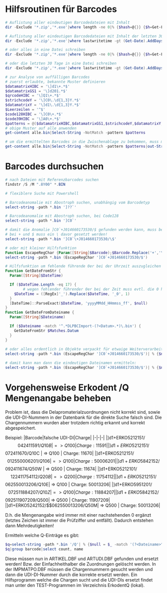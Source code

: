 # Hilfsroutinen für Barcodes

```Powershell
# Auflistung aller eindeutigen Barcodedateien mit Inhalt
dir -Exclude '*.zip','*.exe'|where length -ne 0|% {$hash=@{}} {$h=Get-Filehash $_;If (-Not ($hash.ContainsKey($h.Hash))) {$hash.Add($h.Hash, $_)}} {$hash.Values|sort lastwriteTime}

# Auflistung aller eindeutigen Barcodedateien mit Inhalt der letzten 30 Tage
dir -Exclude '*.zip','*.exe'|where lastwritetime -gt (Get-Date).AddDays(-30) |where length -ne 0|% {$hash=@{}} {$h=Get-Filehash $_;If (-Not ($hash.ContainsKey($h.Hash))) {$hash.Add($h.Hash, $_)}} {$hash.Values|sort lastwritetime}

# oder alles in eine Datei schreiben
dir -Exclude '*.zip','*.exe'|where length -ne 0|% {$hash=@{}} {$h=Get-Filehash $_;If (-Not ($hash.ContainsKey($h.Hash))) {$hash.Add($h.Hash, $_)}} {$hash.Values|sort lastwriteTime}|get-content|set-content Alle.bin

# oder die letzten 30 Tage in eine Datei schreiben
dir -Exclude '*.zip','*.exe'|where lastwritetime -gt (Get-Date).AddDays(-30)|where length -ne 0|% {$hash=@{}} {$h=Get-Filehash $_;If (-Not ($hash.ContainsKey($h.Hash))) {$hash.Add($h.Hash, $_)}} {$hash.Values|sort lastwriteTime}|get-content|set-content Alle.bin

# zur Analyse von auffälligen Barcodes
# zuerst erlaubte, bekannte Muster definieren
$datamatrixHIBC = '\]d1\+.*$'
$datamatrixGS1 = '\]d201.*$'
$qrcodeHIBC = '\]Q1\+.*$'
$strichcodeY = '\]C0\.\d{1,3}Y.*$'
$datamatrixY = '\]d1\.\d{1,3}Y.*$'
$Leerzeilen = '^$'
$code128HIBC = '\]C0\+.*$'
$code39HIBC = '\]A0\+.*$'
$patterns = @($datamatrixHIBC,$datamatrixGS1,$strichcodeY,$datamatrixY,$code128HIBC,$code39HIBC,$Leerzeilen,$qrcodeHIBC)
# obige Muster auf alle anwenden 
get-content alle.bin|Select-String -NotMatch -pattern $patterns

# um die ermittelten Barcodes in die Zwischenablage zu bekommen, muss man vorher explizit in einen String wandeln:
get-content alle.bin|Select-String -NotMatch -pattern $patterns|out-String|Set-Clipboard


```

# Barcodes durchsuchen 

```Powershell
# nach Dateien mit Referenzbarcodes suchen
findstr /S /M ".8Y00" *.BIN

# flexiblere Suche mit Powershell

# Barcodeanomalie mit Abostroph suchen, unabhängig vom Barcodetyp
select-string -path *.bin ']??`'

# Barcodeanomalie mit Abostroph suchen, bei Code128
select-string -path *.bin ']C0`'

# damit die Anomalie ]C0`+J014660173530/$ gefunden werden kann, muss beim Pattern Parameter escaped werden!
# bei + und $ muss ein \ davor gesetzt werden!
select-string -path *.bin ']C0`\+J014660173530/\$'

# oder mit kleiner Hilfsfunktion
Function EscapeRegChar {Param([String]$Barcode);$Barcode.Replace('+','\+').Replace('$','\$')}
select-string -path *.bin (EscapeRegChar ']C0`+J014660173530/$')

# Hilfsfunktion um fehlende führende 0er bei der Uhrzeit auszugleichen
Function GetDateFromStr {
  Param([String]$DateTime)

  If ($DateTime.Length -eq 17) {
        # wegen fehlender führender 0er bei der Zeit muss evtl. die 0 hinzugefügt werden
	$DateTime = ([RegEx]'_').Replace($DateTime, '_0', 1)
  }
  [DateTime]::ParseExact($DateTime, 'yyyyMMdd_HHmmss_ff', $null) 
}
Function GetDateFromDateiname {
  Param([String]$Dateiname)

  If ($Dateiname -match '^.*DLPBCImport-(?<Datum>.*)\.bin') {
    GetDateFromStr $Matches.Datum
  }
}
 
# oder alles ordentlich in Objekte verpackt für etwaige Weiterverarbeitung
select-string -path *.bin (EscapeRegChar ']C0`+J014660173530/$')| % {$null = $_ -match '(?<Dateiname>^.*\.bin):(?<Zeile>\d*):(?<Barcode>.*)'; [PSCustomObject]@{Zeile=$Matches.Zeile;Barcode=$Matches.Barcode;Dateiname=$Matches.Dateiname;Einlesedatum=(GetDateFromDateiname $Matches.Dateiname)}}

# damit kann man dann die eindeutigen Dateinamen ermitteln:
select-string -path *.bin (EscapeRegChar ']C0`+J014660173530/$')| % {$null = $_ -match '(?<Dateiname>^.*\.bin):(?<Zeile>\d*):(?<Barcode>.*)'; [PSCustomObject]@{Zeile=$Matches.Zeile;Barcode=$Matches.Barcode;Dateiname=$Matches.Dateiname}}|% {dir $_.Dateiname} |% {$hash=@{}} {$h=Get-Filehash $_;If (-Not ($hash.ContainsKey($h.Hash))) {$hash.Add($h.Hash, $_)}} {$hash.Values|sort lastwriteTime}
```

# Vorgehensweise Erkodent /Q Mengenangabe beheben

Problem ist, dass die Delapromaterialzuordnungen nicht korrekt sind, sowie die UDI-DI-Nummern in der Datenbank für die direkte Suche falsch sind. Die Chargennummern wurden aber trotzdem richtig erkannt und korrekt abgespeichert.

Beispiel:
|Barcode|falsche UDI-DI|Charge|
|-|-|-|
|]d1+ERKO5212151/$$042411591/Q10B   | => Q100 | Charge: 11591|
|]d1+ERKO5212151/$$072411670/Q10C   | => Q100 | Charge: 11670|
|]d1+ERKO5212151/$$012550006201/Q106| => Q100 | Charge: 50006201|
|]d1+ERKO5842152/$$092411674/Q50W   | => Q500 | Charge: 11674|
|]d1+ERKO5212101/$$122411754112/Q20B| => Q200 | Charge: 11754112|
|]d1+ERKO5212151/$$062550013206/Q10E| => Q100 | Charge: 50013206|
|]d1+ERKO5951201/$$072511884207/Q10Z| => Q100 | Charge: 11884207|
|]d1+ERKO5842152/$$092511907209/Q500| => Q500 | Charge: 11907209|
|]d1+ERKO5242152/$$062550013206/Q50M| => Q500 | Charge: 50013206|

D.h. die Mengenangabe wird immer mit einer nachstehenden 0 ergänzt (letztes Zeichen ist immer die Prüfziffer und entfällt). Dadurch entstehen dann Mehrdeutigkeiten!

Ermitteln welche Q-Einträge es gibt:
```Powershell
$q=select-string -path *.bin '/Q'| % {$null = $_ -match '(?<Dateiname>^.*\.bin):(?<Zeile>\d*):(?<Barcode>.*)'; [PSCustomObject]@{Zeile=$Matches.Zeile;Barcode=$Matches.Barcode;Dateiname=$Matches.Dateiname}}
$q|group barcode|select count, name
```

Diese müssen nun in ARTIKEL.DBF und ARTUDI.DBF gefunden und ersetzt werden! Bzw. der Einfachheithalber die Zuordnungen gelöscht werden. In der IMPMATPO.DBF müssen die Chargennummern gesucht werden und dann die UDI-DI-Nummer durch die korrekte ersetzt werden. Ein Hilfsprogramm welche die Chargen sucht und die UDI-DIs ersetzt findet man unter den TEST-Programmen im Verzeichnis ErkodentQ (lokal).
